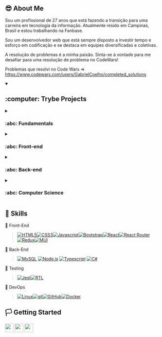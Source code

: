 ## :sunglasses: About Me
Sou um profissional de 27 anos que está fazendo a transição para uma carreira em tecnologia da informação. Atualmente resido em Campinas, Brasil e estou trabalhando na Fanbase.

Sou um desenvolvedor web que está sempre disposto a investir tempo e esforço em codificação e se destaca em equipes diversificadas e coletivas.

A resolução de problemas é a minha paixão. Sinta-se à vontade para me desafiar para uma resolução de problema no CodeWars!

Problemas que resolvi no Code Wars => https://www.codewars.com/users/GabrielCoelho/completed_solutions

<details open>
 <summary><h2>:computer: Trybe Projects</h2></summary>
 
 
<details>
<summary><h3>:abc: Fundamentals</h3></summary>

### 📌 [Lessons Learned](https://github.com/GabrielDevTrybe/lessons_learned)
- Uma página HTML/CSS sobre as lições aprendidas nos três primeiros blocos em Trybe.

### 📌 [Playground Functions](https://github.com/GabrielDevTrybe/playground-functions)
- Aqui esta a resolução de 13 funções que resolvi no inicio do curso

### 📌 [Todo List](https://github.com/arthur-debiasi/trybe-fundamentals-todo-list)
- A todo list page built with Javascript, HTML and CSS. 

### 📌 [Pixels Art](https://github.com/GabrielDevTrybe/Pixels-Art)
- Uma página de pintura de placa de pixels construída com Javascript, HTML e CSS.

### 📌 [Unit Tests](https://github.com/GabrielDevTrybe/js-unit-tests)
- Um Projeto para praticar a implementação de Testes Unitários.

### 📌 [Zoo Functions](https://github.com/GabrielDevTrybe/zoo-functions)
- Uma simulação de um sistema de gerenciamento de zoológico construído para praticar funções JavaScript de ordem superior.

</details>

<details>
<summary><h3>:abc: Front-end</h3></summary>

### 📌 [Shopping Cart](https://github.com/GabrielDevTrybe/Shopping-Cart)
- Carrinhos de compras desenvolvido com Javascript manipulando DOM

### 📌 [Solar System](https://github.com/GabrielDevTrybe/Solar-System)
- React App sobre Planetas e Missões construído com Javascript e React. ([Page](https://solar-system-trybe.vercel.app/))

### 📌 [Tryunfo](https://github.com/GabrielDevTrybe/Tryunfo)
- Um aplicativo de jogo semelhante ao Top Trumps criado com o React.

### 📌 [TrybeTunes](https://github.com/GabrielDevTrybe/TrybeTunes)
- Aplicativo de streaming de música feito com React, usando métodos de ciclo de vida de componentes e React Router.

### 📌 [Front-end Online Store](https://github.com/GabrielDevTrybe/Front-End-Online-Store)
- Aplicação simplificada de uma loja online construída com React.

### 📌 [React Testint Library](https://github.com/GabrielDevTrybe/React-Testing-Library)
- Uma rotina de teste para um aplicativo Pokédex pré-existente usando React Testing Library.

### 📌 [Trybe Wallet](https://github.com/GabrielDevTrybe/Trybewallet)
- Uma carteira para gerenciamento de despesas pessoais construída com Javascript, React e React Redux.

### 📌 [Trivia React Redux](https://github.com/GabrielDevTrybe/Trivia)
- Aplicativo de jogo Trivia desenvolvido com React e React Redux

### 📌 [StarWars Planets Search](https://github.com/GabrielDevTrybe/StarWars)
- Aplicativo que lista e filtra planetas do universo Star Wars usando Context API e Hooks para controlar estados globais.

### 📌 [Recipes App](https://github.com/GabrielDevTrybe/recipes-app-test)
- React App para receitas de bebidas e refeições construídas com Javascript e React, usando React Hooks e Context API. ([page](https://recipes-app-test-one.vercel.app/))

</details>

<details>
<summary><h3>:abc: Back-end</h3></summary>

### 📌 [Docker Todo List](https://github.com/GabrielDevTrybe/Docker-Todo-List)
- "Containerização" de frontend, backend e aplicações de teste usando Docker, criando uma conexão entre eles e orquestrando sua operação.

### 📌 [All for One](https://github.com/GabrielDevTrybe/All-For-One)
- Criação de consultas em SQL utilizando comandos DDL(Data Definition Language), DML(Data Manipulation Language) e DQL(Data Query Language).

### 📌 [One for All](https://github.com/GabrielDevTrybe/One-For-All)
- Criação de bancos de dados, tabelas e consultas em SQL usando comandos DDL, DML e DQL.

### 📌 [Talker Manager](https://github.com/GabrielDevTrybe/Talker-Manager)
- Aplicativo para gerenciamento de dados de palestrantes, no qual é possível cadastrar, visualizar, pesquisar, editar e deletar informações.

### 📌 [Store Manager](https://github.com/GabrielDevTrybe/Store-Manager)
- API RESTful para uma aplicação de gestão de vendas utilizando a arquitetura MSC (model-service-controller).

### 📌 [https://github.com/GabrielDevTrybe/Blogs-API)
- Esta API RESTful para gerenciamento de blog foi construída com Node.js e Sequelize para fornecer funcionalidades de gerenciamento de blog eficientes e escaláveis.

### 📌 [Trybesmith](https://github.com/GabrielDevTrybe/Trybesmith)
- Esta API RESTful para uma loja de itens medievais foi criada com Node.js e TypeScript para gerenciar login, transações e dados do cliente.

### 📌 [Trybers and Dragons](https://github.com/GabrielDevTrybe/Trybers-And-Dragons)
- Projeto desenvolvido em Typescript aplicando os princípios da arquitetura SOLID e os princípios de POO

### 📌 [Trybe Futebol Clube](https://github.com/GabrielDevTrybe/Trybe-FutebolClube)
- Site informativo sobre partidas e classificações de futebol! soccer

</details>

<details>
<summary><h3>:abc: Computer Science</h3></summary>
</details>
 
</details>

## 🔨 Skills

📍 Front-End

> [![HTML5][HTML5]][HTML5-url][![CSS3][CSS3]][CSS3-url][![Javascript][Javascript]][Javascript-url][![Bootstrap][Bootstrap.com]][Bootstrap-url][![React][React.js]][React-url][![React Router][ReactRouter]][ReactRouter-url][![Redux][React-Redux.js]][React-Redux-url][![MUI][MUI]][MUI-url]

📍 Back-End
> [![MySQL][MySQL]][MySQL-url] [![Node.js][Node.js]][Node.js-url] [![Typescript][Typescript]][Typescript-url] [![C#][C#-badge]][C#-url]

📍 Testing

 > [![Jest][Jest]][Jest-url][![RTL][RTL]][RTL-url]

📍 DevOps

 >[![Linux][Linux]][Linux-url][![git][git]][git-url][![GitHub][GitHub]][GitHub-url][![Docker][Docker]][Docker-url]

## 🏳️ Getting Started

<div align="left" style="display: inline_block">
  <a href="https://meu-portifolio-blond-nine.vercel.app/" target="_blank"><img height="28rem" src="https://img.shields.io/badge/my_portfolio-3fc337?style=for-the-badge" target="_blank"></a> 
  <a href="https://www.linkedin.com/in/gabriel-coelho-dev-junior/" target="_blank"><img height="28rem" src="https://img.shields.io/badge/LinkedIn-0077B5?style=for-the-badge&logo=linkedin&logoColor=white"></a> 
 <a href = "mailto:gabrielcoelhodeoliveira95@gmail.com"><img height="28rem" src="https://img.shields.io/badge/gmail-D14836?style=for-the-badge&logo=gmail&logoColor=white" target="_blank"></a>
</div>

 
<!-- FRONT END -->
[HTML5]: https://img.shields.io/badge/html5-E34F26?style=for-the-badge&logo=html5&logoColor=white
[HTML5-URL]: https://developer.mozilla.org/en-US/docs/Glossary/HTML5
[CSS3]: https://img.shields.io/badge/css_3-1572B6?style=for-the-badge&logo=css3&logoColor=white
[CSS3-url]: https://developer.mozilla.org/pt-BR/docs/Web/CSS
[Javascript]: https://img.shields.io/badge/javascript-F7DF1E?style=for-the-badge&logo=javascript&logoColor=white
[Javascript-url]: https://developer.mozilla.org/pt-BR/docs/Web/JavaScript
[Bootstrap.com]: https://img.shields.io/badge/Bootstrap-563D7C?style=for-the-badge&logo=bootstrap&logoColor=white
[Bootstrap-url]: https://getbootstrap.com
[MUI]: https://img.shields.io/badge/material_ui-007FFF?style=for-the-badge&logo=mui&logoColor=white
[MUI-url]: https://img.shields.io/badge/material_ui-007FFF?style=for-the-badge&logo=mui&logoColor=white
[React.js]: https://img.shields.io/badge/React-20232A?style=for-the-badge&logo=react&logoColor=61DAFB
[React-url]: https://reactjs.org/
[React-Redux.js]: https://img.shields.io/badge/react_redux-764ABC?style=for-the-badge&logo=redux&logoColor=white
[React-Redux-url]: https://react-redux.js.org/
[ReactRouter]: https://img.shields.io/badge/React_Router-20232A?style=for-the-badge&logo=reactrouter&logoColor=CA4245
[ReactRouter-url]: https://reactrouter.com/en/main

<!-- BACK-END -->
[MySQL]: https://img.shields.io/badge/mysql-4479A1?style=for-the-badge&logo=mysql&logoColor=white
[MySQL-url]: https://dev.mysql.com/doc/
[Node.js]: https://img.shields.io/badge/node.js-339933?style=for-the-badge&logo=node.js&logoColor=white
[Node.js-url]: https://nodejs.org/
[Typescript]: https://img.shields.io/badge/typescript-3178C6?style=for-the-badge&logo=typescript&logoColor=white
[Typescript-url]: https://www.typescriptlang.org/
[Typescript-url]: https://www.typescriptlang.org/
[Docker]: https://img.shields.io/badge/docker-2496ED?style=for-the-badge&logo=docker&logoColor=white
[Docker-url]: https://www.docker.com/
[C#-badge]: https://img.shields.io/badge/C#%20-8A2BE2
[C#-url]: https://learn.microsoft.com/pt-br/dotnet/csharp/

<!-- TESTING -->
[Jest]: https://img.shields.io/badge/jest-C21325?style=for-the-badge&logo=jest&logoColor=white
[Jest-url]: https://jestjs.io/
[RTL]: https://img.shields.io/badge/testing_library-E33332?style=for-the-badge&logo=testing-library&logoColor=white
[RTL-url]: https://testing-library.com/

<!-- DEV OPS -->
[Linux]: https://img.shields.io/badge/linux-FCC624?style=for-the-badge&logo=linux&logoColor=white
[Linux-url]: https://www.linux.org/
[git]: https://img.shields.io/badge/git-F05032?style=for-the-badge&logo=git&logoColor=white
[git-url]: https://git-scm.com/doc
[GitHub]: https://img.shields.io/badge/git_hub-181717?style=for-the-badge&logo=github&logoColor=white
[GitHub-url]: https://github.com/
